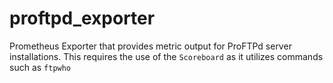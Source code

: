 # proftpd_exporter
Prometheus Exporter that provides metric output for ProFTPd server installations.  This requires the
use of the `Scoreboard` as it utilizes commands such as `ftpwho`
